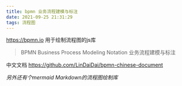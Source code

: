 ```yaml
---
title: bpmn 业务流程建模与标注
date: 2021-09-25 21:31:29
tags: 流程图
---
```

https://bpmn.io 用于绘制流程图的js库
> BPMN Business Process Modeling Notation 业务流程建模与标注

中文文档 https://github.com/LinDaiDai/bpmn-chinese-document




*另外还有个mermaid Markdown的流程图绘制库*